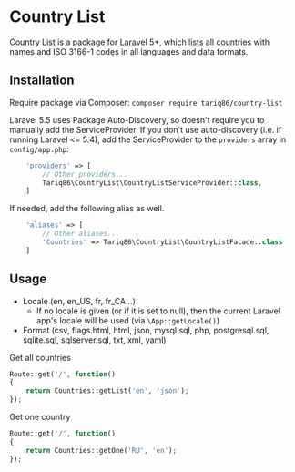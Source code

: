 # Country List

Country List is a package for Laravel 5+, which lists all countries with names and ISO 3166-1 codes in all languages and data formats.

## Installation

Require package via Composer: `composer require tariq86/country-list`

Laravel 5.5 uses Package Auto-Discovery, so doesn't require you to manually add the ServiceProvider. If you don't use
auto-discovery (i.e. if running Laravel <= 5.4), add the ServiceProvider to the `providers` array in `config/app.php`:

```php
    'providers' => [
        // Other providers...
        Tariq86\CountryList\CountryListServiceProvider::class,
    ]
```

If needed, add the following alias as well.

```php
    'aliases' => [
        // Other aliases...
        'Countries' => Tariq86\CountryList\CountryListFacade::class
    ]
```

## Usage

- Locale (en, en_US, fr, fr_CA...)
  - If no locale is given (or if it is set to null), then the current Laravel app's locale will be used (via `\App::getLocale()`)
- Format (csv, flags.html, html, json, mysql.sql, php, postgresql.sql, sqlite.sql, sqlserver.sql, txt, xml, yaml)

Get all countries
```php
Route::get('/', function()
{
    return Countries::getList('en', 'json');
});
```

Get one country
```php
Route::get('/', function()
{
    return Countries::getOne('RU', 'en');
});
```
